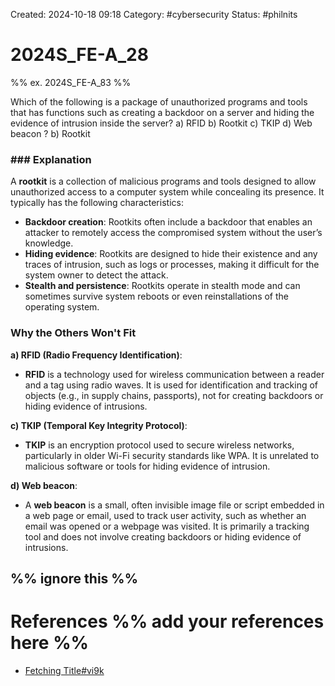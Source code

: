 Created: 2024-10-18 09:18
Category: #cybersecurity 
Status: #philnits



# 2024S_FE-A_28
%% ex. 2024S_FE-A_83 %%

Which of the following is a package of unauthorized programs and tools that has functions such as creating a backdoor on a server and hiding the evidence of intrusion inside the server?
a) RFID 
b) Rootkit 
c) TKIP 
d) Web beacon
? 
b) Rootkit 
### ### Explanation

A **rootkit** is a collection of malicious programs and tools designed to allow unauthorized access to a computer system while concealing its presence. It typically has the following characteristics:

- **Backdoor creation**: Rootkits often include a backdoor that enables an attacker to remotely access the compromised system without the user’s knowledge.
- **Hiding evidence**: Rootkits are designed to hide their existence and any traces of intrusion, such as logs or processes, making it difficult for the system owner to detect the attack.
- **Stealth and persistence**: Rootkits operate in stealth mode and can sometimes survive system reboots or even reinstallations of the operating system.

### Why the Others Won't Fit

**a) RFID (Radio Frequency Identification)**:

- **RFID** is a technology used for wireless communication between a reader and a tag using radio waves. It is used for identification and tracking of objects (e.g., in supply chains, passports), not for creating backdoors or hiding evidence of intrusions.

**c) TKIP (Temporal Key Integrity Protocol)**:

- **TKIP** is an encryption protocol used to secure wireless networks, particularly in older Wi-Fi security standards like WPA. It is unrelated to malicious software or tools for hiding evidence of intrusion.

**d) Web beacon**:

- A **web beacon** is a small, often invisible image file or script embedded in a web page or email, used to track user activity, such as whether an email was opened or a webpage was visited. It is primarily a tracking tool and does not involve creating backdoors or hiding evidence of intrusions.





%% ignore this %%
---









# References %% add your references here %%
- [Fetching Title#vi9k](https://www.veracode.com/security/rootkit)